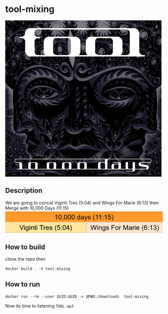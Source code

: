 # tool-mixing
![TOOL](header.jpg?raw=true)

## Description
We are going to concat Viginti Tres (5:04) and Wings For Marie (6:13) then Merge with 10,000 Days (11:15)
![mix](mixed.png?raw=true)

## How to build
clone the repo then

```cd tool-mixing
docker build . -t tool-mixing
```

## How to run
`docker run --rm --user $UID:$GID -v $PWD:/downloads  tool-mixing`

Now its time to listening `TOOL.mp3`